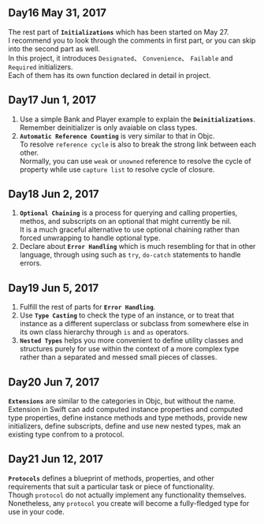 ## Day16 May 31, 2017
The rest part of **`Initializations`** which has been started on May 27.  
I recommend you to look through the comments in first part, or you can skip into
the second part as well.  
In this project, it introduces `Designated`、 `Convenience`、 `Failable` and `Required` initializers.   
Each of them has its own function declared in detail in project.

## Day17 Jun 1, 2017
1. Use a simple Bank and Player example to explain the **`Deinitializations`**.  
Remember deinitializer is only avaiable on class types.
2. **`Automatic Reference Counting`** is very similar to that in Objc.  
To resolve `reference cycle` is also to break the strong link between each other.  
Normally, you can use `weak` or `unowned` reference to resolve the cycle of property while use `capture list` to resolve cycle of closure.

## Day18 Jun 2, 2017
1. **`Optional Chaining`** is a process for querying and calling properties, methos, and subscripts on
an optional that might currently be nil.  
It is a much graceful alternative to use optional chaining rather than forced unwrapping to handle optional type.
2. Declare about **`Error Handling`** which is much resembling for that in other language, through using such as `try`, `do-catch` statements to handle errors.

## Day19 Jun 5, 2017
1. Fulfill the rest of parts for **`Error Handling`**.
2. Use **`Type Casting`** to check the type of an instance, or to treat that instance as a different superclass or subclass from somewhere else in its own class hierarchy through `is` and `as` operators.
3. **`Nested Types`** helps you more convenient to define utility classes and structures purely for use within the context of a more complex type rather than a separated and messed small pieces of classes.

## Day20 Jun 7, 2017
**`Extensions`** are similar to the categories in Objc, but without the name.  
Extension in Swift can add computed instance properties and computed type properties, define instance methods and type methods, provide new initializers, define subscripts, define and use new nested types, mak an existing type confrom to a protocol.

## Day21 Jun 12, 2017
**`Protocols`** defines a blueprint of methods, properties, and other requirements that suit a particular task or piece of functionality.  
Though `protocol` do not actually implement any functionality themselves.  
Nonetheless, any `protocol` you create will become a fully-fledged type for use in your code.
